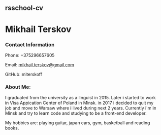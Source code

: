 ## rsschool-cv
# Mikhail Terskov
### Contact Information
Phone: +375296657605

Email: mikhail.terskov@gmail.com

GitHub: miterskoff 

### About Me: 
I graduated from the university as a linguist in 2015. Later i started to work in Visa Appication Center of Poland in Minsk. in 2017 i decided to quit my job and move to Warsaw where i lived during next 2 years. Currently i'm in Minsk and try to learn code and studying to be a front-end developer.

My hobbies are: playing guitar, japan cars, gym, basketball and reading books.
